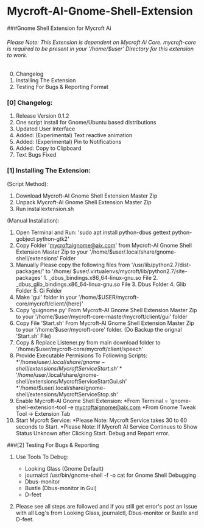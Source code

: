 # Mycroft-AI-Gnome-Shell-Extension
###Gnome Shell Extension for Mycroft Ai 

###### Please Note: This Extension is dependent on Mycroft Ai Core. mycroft-core is required to be present in your '/home/$user' Directory for this extension to work. 

0. Changelog
1. Installing The Extension
2. Testing For Bugs & Reporting Format

### [0] Changelog:
  1. Release Version 0.1.2
  2. One script install for Gnome/Ubuntu based distributions
  3. Updated User Interface
  4. Added: (Experimental) Text reactive animation
  5. Added: (Experimental) Pin to Notifications
  6. Added: Copy to Clipboard
  7. Text Bugs Fixed


### [1] Installing The Extension: 

(Script Method):

  1. Download Mycroft-AI Gnome Shell Extension Master Zip
  2. Unpack Mycroft-AI Gnome Shell Extension Master Zip
  3. Run installextension.sh
  
(Manual Installation):

  1. Open Terminal and Run: 'sudo apt install python-dbus gettext python-gobject python-gtk2'
  2. Copy Folder 'mycroftaignome@aix.com' from Mycroft-AI Gnome Shell Extension Master Zip to your '/home/$user/.local/share/gnome-shell/extensions' Folder
  3. Manually Please copy the following files from '/usr/lib/python2.7/dist-packages/' to '/home/
$user/.virtualenvs/mycroft/lib/python2.7/site-packages'
         1. _dbus_bindings.x86_64-linux-gnu.so File
         2. _dbus_glib_bindings.x86_64-linux-gnu.so File
         3. Dbus Folder
         4. Glib Folder
         5. Gi Folder
  4. Make 'gui' folder in your '/home/$USER/mycroft-core/mycroft/client/{here}'
  5. Copy 'guignome.py' From Mycroft-AI Gnome Shell Extension Master Zip to your '/home/$user/mycroft-core-master/mycroft/client/gui' folder
  6. Copy File 'Start.sh' From Mycroft-AI Gnome Shell Extension Master Zip to your '/home/$user/mycroft-core' folder. (Do Backup the orignal 'Start.sh' File)
  7. Copy & Replace Listener.py from main download folder to '/home/$user/mycroft-core/mycroft/client/speech' 
  8. Provide Executable Permisions To Following Scripts:
      *'/home/$user/.local/share/gnome-shell/extensions/MycroftServiceStart.sh'
      *'/home/$user/.local/share/gnome-shell/extensions/MycroftServiceStartGui.sh'
      *'/home/$user/.local/share/gnome-shell/extensions/MycroftServiceStop.sh'
  9. Enable Mycroft-AI Gnome Shell Extension:
      *From Terminal = 'gnome-shell-extension-tool -e mycroftaignome@aix.com
      *From Gnome Tweak Tool -> Extension Tab
  10. Start Mycroft Service:
      *Please Note: Mycroft Service takes 30 to 60 seconds to Start.
      *Please Note: If Mycroft AI Service Continues to Show Status Unknown after Clicking Start. Debug and Report error.

###[2] Testing For Bugs & Reporting
  1. Use Tools To Debug:
      * Looking Glass (Gnome Default)
      * journalctl /usr/bin/gnome-shell -f -o cat for Gnome Shell Debugging
      * Dbus-monitor
      * Bustle (Dbus-monitor in Gui)
      * D-feet
  
  2. Please see all steps are followed and if you still get error's post an Issue with all Log's from Looking Glass, journalctl, Dbus-monitor or Bustle and D-feet.
